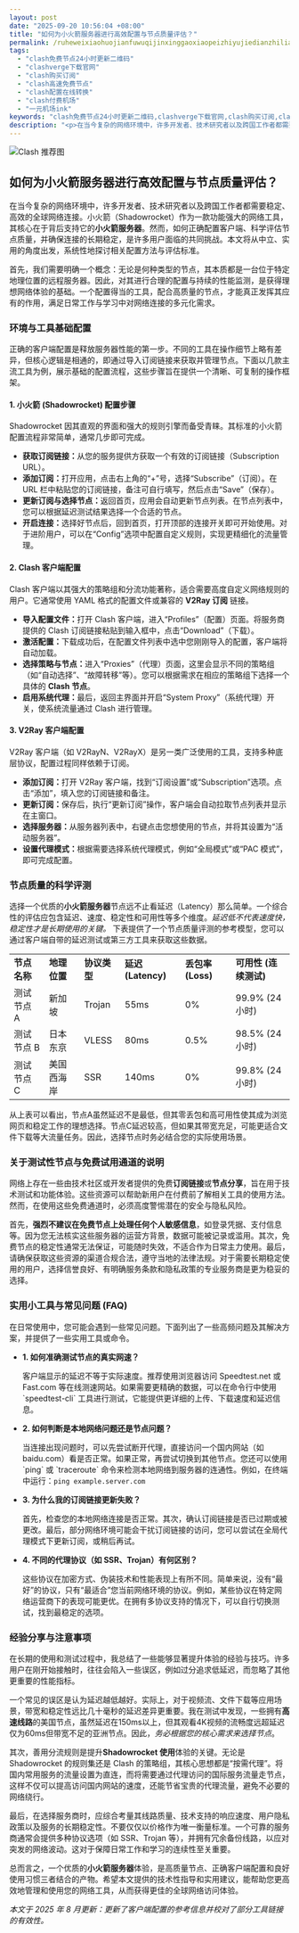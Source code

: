 ```yaml
---
layout: post
date: "2025-09-20 10:56:04 +08:00"
title: "如何为小火箭服务器进行高效配置与节点质量评估？"
permalink: /ruheweixiaohuojianfuwuqijinxinggaoxiaopeizhiyujiedianzhiliangpinggu/
tags:
  - "clash免费节点24小时更新二维码"
  - "clashverge下载官网"
  - "clash购买订阅"
  - "clash高速免费节点"
  - "clash配置在线转换"
  - "clash付费机场"
  - "一元机场ink"
keywords: "clash免费节点24小时更新二维码,clashverge下载官网,clash购买订阅,clash高速免费节点,clash配置在线转换,clash付费机场,一元机场ink"
description: "<p>在当今复杂的网络环境中，许多开发者、技术研究者以及跨国工作者都需要稳定、高效的全球网络连接。小火箭（Shadowrocket）作为一款功能强大的网络工具，其核心在于背后支持它的<strong>小火箭服务器</strong>。然而，如何正确配置客户端、科学评估节点质量，并确保连接的长期稳定，是许多用户面临的共同挑战。本文将从中立、实用的角度出发，系统性地探讨相关配置方法与评估标准。</p>"
---
```


![Clash 推荐图](https://clashjd.github.io/assets/img/小火箭节点推荐.png)

## 如何为小火箭服务器进行高效配置与节点质量评估？

<p>在当今复杂的网络环境中，许多开发者、技术研究者以及跨国工作者都需要稳定、高效的全球网络连接。小火箭（Shadowrocket）作为一款功能强大的网络工具，其核心在于背后支持它的<strong>小火箭服务器</strong>。然而，如何正确配置客户端、科学评估节点质量，并确保连接的长期稳定，是许多用户面临的共同挑战。本文将从中立、实用的角度出发，系统性地探讨相关配置方法与评估标准。</p>
<p>首先，我们需要明确一个概念：无论是何种类型的节点，其本质都是一台位于特定地理位置的远程服务器。因此，对其进行合理的配置与持续的性能监测，是获得理想网络体验的基础。一个配置得当的工具，配合高质量的节点，才能真正发挥其应有的作用，满足日常工作与学习中对网络连接的多元化需求。</p>
<h3>环境与工具基础配置</h3>
<p>正确的客户端配置是释放服务器性能的第一步。不同的工具在操作细节上略有差异，但核心逻辑是相通的，即通过导入订阅链接来获取并管理节点。下面以几款主流工具为例，展示基础的配置流程，这些步骤旨在提供一个清晰、可复制的操作框架。</p>
<h4>1. 小火箭 (Shadowrocket) 配置步骤</h4>
<p>Shadowrocket 因其直观的界面和强大的规则引擎而备受青睐。其标准的小火箭配置流程非常简单，通常几步即可完成。</p>
<ul>
    <li><strong>获取订阅链接：</strong>从您的服务提供方获取一个有效的订阅链接（Subscription URL）。</li>
    <li><strong>添加订阅：</strong>打开应用，点击右上角的“+”号，选择“Subscribe”（订阅）。在 URL 栏中粘贴您的订阅链接，备注可自行填写，然后点击“Save”（保存）。</li>
    <li><strong>更新订阅与选择节点：</strong>返回首页，应用会自动更新节点列表。在节点列表中，您可以根据延迟测试结果选择一个合适的节点。</li>
    <li><strong>开启连接：</strong>选择好节点后，回到首页，打开顶部的连接开关即可开始使用。对于进阶用户，可以在“Config”选项中配置自定义规则，实现更精细化的流量管理。</li>
</ul>
<h4>2. Clash 客户端配置</h4>
<p>Clash 客户端以其强大的策略组和分流功能著称，适合需要高度自定义网络规则的用户。它通常使用 YAML 格式的配置文件或兼容的 <strong>V2Ray 订阅</strong> 链接。</p>
<ul>
    <li><strong>导入配置文件：</strong>打开 Clash 客户端，进入“Profiles”（配置）页面。将服务商提供的 Clash 订阅链接粘贴到输入框中，点击“Download”（下载）。</li>
    <li><strong>激活配置：</strong>下载成功后，在配置文件列表中选中您刚刚导入的配置，客户端将自动加载。</li>
    <li><strong>选择策略与节点：</strong>进入“Proxies”（代理）页面，这里会显示不同的策略组（如“自动选择”、“故障转移”等）。您可以根据需求在相应的策略组下选择一个具体的 <strong>Clash 节点</strong>。</li>
    <li><strong>启用系统代理：</strong>最后，返回主界面并开启“System Proxy”（系统代理）开关，使系统流量通过 Clash 进行管理。</li>
</ul>
<h4>3. V2Ray 客户端配置</h4>
<p>V2Ray 客户端（如 V2RayN、V2RayX）是另一类广泛使用的工具，支持多种底层协议，配置过程同样依赖于订阅。</p>
<ul>
    <li><strong>添加订阅：</strong>打开 V2Ray 客户端，找到“订阅设置”或“Subscription”选项。点击“添加”，填入您的订阅链接和备注。</li>
    <li><strong>更新订阅：</strong>保存后，执行“更新订阅”操作，客户端会自动拉取节点列表并显示在主窗口。</li>
    <li><strong>选择服务器：</strong>从服务器列表中，右键点击您想使用的节点，并将其设置为“活动服务器”。</li>
    <li><strong>设置代理模式：</strong>根据需要选择系统代理模式，例如“全局模式”或“PAC 模式”，即可完成配置。</li>
</ul>
<h3>节点质量的科学评测</h3>
<p>选择一个优质的<strong>小火箭服务器</strong>节点远不止看延迟（Latency）那么简单。一个综合性的评估应包含延迟、速度、稳定性和可用性等多个维度。<em>延迟低不代表速度快，稳定性才是长期使用的关键。</em> 下表提供了一个节点质量评测的参考模型，您可以通过客户端自带的延迟测试或第三方工具来获取这些数据。</p>
<table>
    <tr>
        <td><strong>节点名称</strong></td>
        <td><strong>地理位置</strong></td>
        <td><strong>协议类型</strong></td>
        <td><strong>延迟 (Latency)</strong></td>
        <td><strong>丢包率 (Loss)</strong></td>
        <td><strong>可用性 (连续测试)</strong></td>
    </tr>
    <tr>
        <td>测试节点 A</td>
        <td>新加坡</td>
        <td>Trojan</td>
        <td>55ms</td>
        <td>0%</td>
        <td>99.9% (24小时)</td>
    </tr>
    <tr>
        <td>测试节点 B</td>
        <td>日本东京</td>
        <td>VLESS</td>
        <td>80ms</td>
        <td>0.5%</td>
        <td>98.5% (24小时)</td>
    </tr>
    <tr>
        <td>测试节点 C</td>
        <td>美国西海岸</td>
        <td>SSR</td>
        <td>140ms</td>
        <td>0%</td>
        <td>99.8% (24小时)</td>
    </tr>
</table>
<p>从上表可以看出，节点A虽然延迟不是最低，但其零丢包和高可用性使其成为浏览网页和稳定工作的理想选择。节点C延迟较高，但如果其带宽充足，可能更适合文件下载等大流量任务。因此，选择节点时务必结合您的实际使用场景。</p>
<h3>关于测试性节点与免费试用通道的说明</h3>
<p>网络上存在一些由技术社区或开发者提供的免费<strong>订阅链接</strong>或<strong>节点分享</strong>，旨在用于技术测试和功能体验。这些资源可以帮助新用户在付费前了解相关工具的使用方法。然而，在使用这些免费通道时，必须高度警惕潜在的安全与隐私风险。</p>
<p>首先，<strong>强烈不建议在免费节点上处理任何个人敏感信息</strong>，如登录凭据、支付信息等。因为您无法核实这些服务器的运营方背景，数据可能被记录或滥用。其次，免费节点的稳定性通常无法保证，可能随时失效，不适合作为日常主力使用。最后，请确保获取这些资源的渠道合规合法，遵守当地的法律法规。对于需要长期稳定使用的用户，选择信誉良好、有明确服务条款和隐私政策的专业服务商是更为稳妥的选择。</p>
<h3>实用小工具与常见问题 (FAQ)</h3>
<p>在日常使用中，您可能会遇到一些常见问题。下面列出了一些高频问题及其解决方案，并提供了一些实用工具或命令。</p>
<ul>
    <li>
        <strong>1. 如何准确测试节点的真实网速？</strong>
        <p>客户端显示的延迟不等于实际速度。推荐使用浏览器访问 Speedtest.net 或 Fast.com 等在线测速网站。如果需要更精确的数据，可以在命令行中使用 `speedtest-cli` 工具进行测试，它能提供更详细的上传、下载速度和延迟信息。</p>
    </li>
    <li>
        <strong>2. 如何判断是本地网络问题还是节点问题？</strong>
        <p>当连接出现问题时，可以先尝试断开代理，直接访问一个国内网站（如 baidu.com）看是否正常。如果正常，再尝试切换到其他节点。您还可以使用 `ping` 或 `traceroute` 命令来检测本地网络到服务器的连通性。例如，在终端中运行：<code>ping example.server.com</code></p>
    </li>
    <li>
        <strong>3. 为什么我的订阅链接更新失败？</strong>
        <p>首先，检查您的本地网络连接是否正常。其次，确认订阅链接是否已过期或被更改。最后，部分网络环境可能会干扰订阅链接的访问，您可以尝试在全局代理模式下更新订阅，或稍后再试。</p>
    </li>
    <li>
        <strong>4. 不同的代理协议（如 SSR、Trojan）有何区别？</strong>
        <p>这些协议在加密方式、伪装技术和性能表现上有所不同。简单来说，没有“最好”的协议，只有“最适合”您当前网络环境的协议。例如，某些协议在特定网络运营商下的表现可能更优。在拥有多协议支持的情况下，可以自行切换测试，找到最稳定的选项。</p>
    </li>
</ul>
<h3>经验分享与注意事项</h3>
<p>在长期的使用和测试过程中，我总结了一些能够显著提升体验的经验与技巧。许多用户在刚开始接触时，往往会陷入一些误区，例如过分追求低延迟，而忽略了其他更重要的性能指标。</p>
<p>一个常见的误区是认为延迟越低越好。实际上，对于视频流、文件下载等应用场景，带宽和稳定性远比几十毫秒的延迟差异更重要。我在测试中发现，一些拥有<strong>高速线路</strong>的美国节点，虽然延迟在150ms以上，但其观看4K视频的流畅度远超延迟仅为60ms但带宽不足的亚洲节点。因此，<em>务必根据您的核心需求来选择节点</em>。</p>
<p>其次，善用分流规则是提升<strong>Shadowrocket 使用</strong>体验的关键。无论是 Shadowrocket 的规则集还是 Clash 的策略组，其核心思想都是“按需代理”。将国内常用服务的流量设置为直连，而将需要通过代理访问的国际服务流量走节点，这样不仅可以提高访问国内网站的速度，还能节省宝贵的代理流量，避免不必要的网络绕行。</p>
<p>最后，在选择服务商时，应综合考量其线路质量、技术支持的响应速度、用户隐私政策以及服务的长期稳定性。不要仅仅以价格作为唯一衡量标准。一个可靠的服务商通常会提供多种协议选项（如 SSR、Trojan 等），并拥有冗余备份线路，以应对突发的网络波动。这对于保障日常工作和学习的连续性至关重要。</p>
<p>总而言之，一个优质的<strong>小火箭服务器</strong>体验，是高质量节点、正确客户端配置和良好使用习惯三者结合的产物。希望本文提供的技术性指导和实用建议，能帮助您更高效地管理和使用您的网络工具，从而获得更佳的全球网络访问体验。</p>
<p><em>本文于 2025 年 8 月更新：更新了客户端配置的参考信息并校对了部分工具链接的有效性。</em></p>